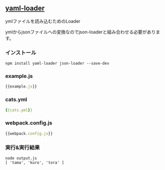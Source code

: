 ## [yaml-loader](https://github.com/okonet/yaml-loader)
ymlファイルを読み込むためのLoader

ymlからjsonファイルへの変換なのでjson-loaderと組み合わせる必要があります。

### インストール

```console
npm install yaml-loader json-loader --save-dev 
```

### example.js

```javascript:example.js
{{example.js}}
```

### cats.yml

```yml:cats.yml
{{cats.yml}}
```

### webpack.config.js

```javascript:webpack.config.js
{{webpack.config.js}}
```

### 実行&実行結果

```console 
node output.js
[ 'tama', 'kuro', 'tora' ]
```

